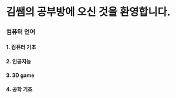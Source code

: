 <h1> 김쌤의 공부방에 오신 것을 환영합니다. </h1>

<h3> 컴퓨터 언어 </h3>

<h4>1. 컴퓨터 기초</h4>
<h4>2. 인공지능</h4>
<h4>3. 3D game</h4>
<h4>4. 공학 기초</h4>
